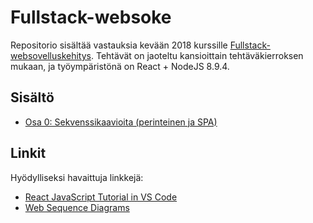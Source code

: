 # Fullstack-websoke

Repositorio sisältää vastauksia kevään 2018 kurssille [Fullstack-websovelluskehitys](https://fullstack-hy.github.io/). Tehtävät on jaoteltu kansioittain tehtäväkierroksen mukaan, ja työympäristönä on React + NodeJS 8.9.4.

## Sisältö

- [Osa 0: Sekvenssikaavioita (perinteinen ja SPA)](https://github.com/lopossumi/fullstack-websoke/tree/master/osa-0)

## Linkit

Hyödylliseksi havaittuja linkkejä:
- [React JavaScript Tutorial in VS Code](https://code.visualstudio.com/docs/nodejs/reactjs-tutorial)
- [Web Sequence Diagrams](https://www.websequencediagrams.com/)
